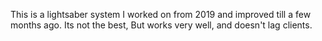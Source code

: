 This is a lightsaber system I worked on from 2019 and improved till a few months ago. Its not the best, But works very well, and doesn't lag clients.
